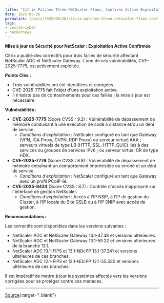 ```yaml
---
title: 'Citrix Patches Three NetScaler Flaws, Confirms Active Exploitation of CVE-2025-7775'
date: 2025-08-26
permalink: /posts/2025/08/26/citrix-patches-three-netscaler-flaws-confirms-active-exploitation-of-cve-2025-7775/
tags:
- veille-cyber
- hackernews
---
```

**Mise à jour de Sécurité pour NetScaler : Exploitation Active Confirmée**

Citrix a publié des correctifs pour trois failles de sécurité affectant NetScaler ADC et NetScaler Gateway. L'une de ces vulnérabilités, CVE-2025-7775, est activement exploitée.

**Points Clés :**

*   Trois vulnérabilités ont été identifiées et corrigées.
*   CVE-2025-7775 fait l'objet d'une exploitation active.
*   Il n'existe pas de contournements pour ces failles ; la mise à jour est nécessaire.

**Vulnérabilités :**

*   **CVE-2025-7775** (Score CVSS : 9.2) : Vulnérabilité de dépassement de mémoire conduisant à une exécution de code à distance et/ou un déni de service.
    *   *Conditions d'exploitation :* NetScaler configuré en tant que Gateway (VPN, ICA Proxy, CVPN, RDP Proxy) ou serveur virtuel AAA ; serveurs virtuels de type LB (HTTP, SSL, HTTP_QUIC) liés à des services ou groupes de services IPv6 ; ou serveur virtuel CR de type HDX.
*   **CVE-2025-7776** (Score CVSS : 8.8) : Vulnérabilité de dépassement de mémoire entraînant un comportement imprévisible ou erroné et un déni de service.
    *   *Conditions d'exploitation :* NetScaler configuré en tant que Gateway avec un profil PCoIP lié.
*   **CVE-2025-8424** (Score CVSS : 8.7) : Contrôle d'accès inapproprié sur l'interface de gestion NetScaler.
    *   *Conditions d'exploitation :* Accès à l'IP NSIP, à l'IP de gestion du Cluster, à l'IP locale du Site GSLB ou à l'IP SNIP avec accès de gestion.

**Recommandations :**

Les correctifs sont disponibles dans les versions suivantes :

*   NetScaler ADC et NetScaler Gateway 14.1-47.48 et versions ultérieures.
*   NetScaler ADC et NetScaler Gateway 13.1-59.22 et versions ultérieures de la branche 13.1.
*   NetScaler ADC 13.1-FIPS et 13.1-NDcPP 13.1-37.241 et versions ultérieures de ces branches.
*   NetScaler ADC 12.1-FIPS et 12.1-NDcPP 12.1-55.330 et versions ultérieures de ces branches.

Il est impératif de mettre à jour les systèmes affectés vers les versions corrigées pour se protéger contre ces menaces.

---
[Source](https://thehackernews.com/2025/08/citrix-patches-three-netscaler-flaws.html){:target="_blank"}
